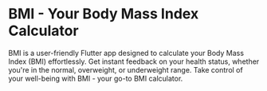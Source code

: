 # BMI - Your Body Mass Index Calculator

BMI is a user-friendly Flutter app designed to calculate your Body Mass Index (BMI) effortlessly. Get instant feedback on your health status, whether you're in the normal, overweight, or underweight range. Take control of your well-being with BMI - your go-to BMI calculator.
